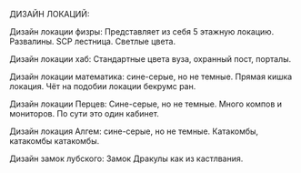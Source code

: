ДИЗАЙН ЛОКАЦИЙ:

Дизайн локации физры:
Представляет из себя 5 этажную локацию. Развалины. SCP лестница. Светлые цвета. 

Дизайн локации хаб:
Стандартные цвета вуза, охранный пост, порталы. 

Дизайн локации математика: 
сине-серые, но не темные. Прямая кишка локация. Чёт на подобии локации бекрумс ран. 

Дизайн локации Перцев:
Сине-серые, но не темные. Много компов и мониторов. По сути это один кабинет. 

Дизайн локация Алгем:
сине-серые, но не темные. Катакомбы, катакомбы катакомбы.

Дизайн замок лубского:
Замок Дракулы как из кастлвания. 